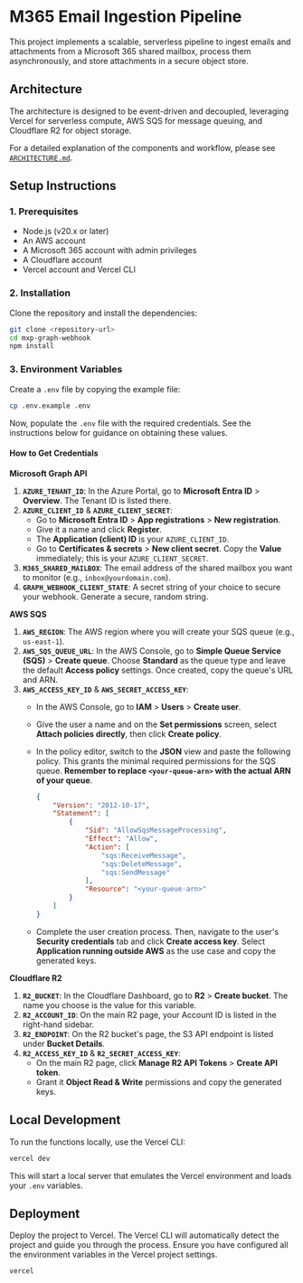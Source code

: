 # M365 Email Ingestion Pipeline

This project implements a scalable, serverless pipeline to ingest emails and attachments from a Microsoft 365 shared mailbox, process them asynchronously, and store attachments in a secure object store.

## Architecture

The architecture is designed to be event-driven and decoupled, leveraging Vercel for serverless compute, AWS SQS for message queuing, and Cloudflare R2 for object storage.

For a detailed explanation of the components and workflow, please see [`ARCHITECTURE.md`](./ARCHITECTURE.md).

## Setup Instructions

### 1. Prerequisites

- Node.js (v20.x or later)
- An AWS account
- A Microsoft 365 account with admin privileges
- A Cloudflare account
- Vercel account and Vercel CLI

### 2. Installation

Clone the repository and install the dependencies:

```bash
git clone <repository-url>
cd mxp-graph-webhook
npm install
```

### 3. Environment Variables

Create a `.env` file by copying the example file:

```bash
cp .env.example .env
```

Now, populate the `.env` file with the required credentials. See the instructions below for guidance on obtaining these values.

#### How to Get Credentials

**Microsoft Graph API**

1.  **`AZURE_TENANT_ID`**: In the Azure Portal, go to **Microsoft Entra ID** > **Overview**. The Tenant ID is listed there.
2.  **`AZURE_CLIENT_ID`** & **`AZURE_CLIENT_SECRET`**:
    *   Go to **Microsoft Entra ID** > **App registrations** > **New registration**.
    *   Give it a name and click **Register**.
    *   The **Application (client) ID** is your `AZURE_CLIENT_ID`.
    *   Go to **Certificates & secrets** > **New client secret**. Copy the **Value** immediately; this is your `AZURE_CLIENT_SECRET`.
3.  **`M365_SHARED_MAILBOX`**: The email address of the shared mailbox you want to monitor (e.g., `inbox@yourdomain.com`).
4.  **`GRAPH_WEBHOOK_CLIENT_STATE`**: A secret string of your choice to secure your webhook. Generate a secure, random string.

**AWS SQS**

1.  **`AWS_REGION`**: The AWS region where you will create your SQS queue (e.g., `us-east-1`).
2.  **`AWS_SQS_QUEUE_URL`**: In the AWS Console, go to **Simple Queue Service (SQS)** > **Create queue**. Choose **Standard** as the queue type and leave the default **Access policy** settings. Once created, copy the queue's URL and ARN.
3.  **`AWS_ACCESS_KEY_ID`** & **`AWS_SECRET_ACCESS_KEY`**:
    *   In the AWS Console, go to **IAM** > **Users** > **Create user**.
    *   Give the user a name and on the **Set permissions** screen, select **Attach policies directly**, then click **Create policy**.
    *   In the policy editor, switch to the **JSON** view and paste the following policy. This grants the minimal required permissions for the SQS queue. **Remember to replace `<your-queue-arn>` with the actual ARN of your queue**.

        ```json
        {
            "Version": "2012-10-17",
            "Statement": [
                {
                    "Sid": "AllowSqsMessageProcessing",
                    "Effect": "Allow",
                    "Action": [
                        "sqs:ReceiveMessage",
                        "sqs:DeleteMessage",
                        "sqs:SendMessage"
                    ],
                    "Resource": "<your-queue-arn>"
                }
            ]
        }
        ```
    *   Complete the user creation process. Then, navigate to the user's **Security credentials** tab and click **Create access key**. Select **Application running outside AWS** as the use case and copy the generated keys.

**Cloudflare R2**

1.  **`R2_BUCKET`**: In the Cloudflare Dashboard, go to **R2** > **Create bucket**. The name you choose is the value for this variable.
2.  **`R2_ACCOUNT_ID`**: On the main R2 page, your Account ID is listed in the right-hand sidebar.
3.  **`R2_ENDPOINT`**: On the R2 bucket's page, the S3 API endpoint is listed under **Bucket Details**.
4.  **`R2_ACCESS_KEY_ID`** & **`R2_SECRET_ACCESS_KEY`**:
    *   On the main R2 page, click **Manage R2 API Tokens** > **Create API token**.
    *   Grant it **Object Read & Write** permissions and copy the generated keys.

## Local Development

To run the functions locally, use the Vercel CLI:

```bash
vercel dev
```

This will start a local server that emulates the Vercel environment and loads your `.env` variables.

## Deployment

Deploy the project to Vercel. The Vercel CLI will automatically detect the project and guide you through the process. Ensure you have configured all the environment variables in the Vercel project settings.

```bash
vercel
```
